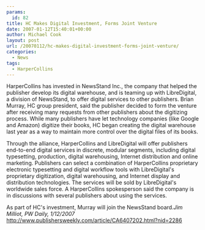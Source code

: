 ```yaml
---
params:
  id: 82
title: HC Makes Digital Investment, Forms Joint Venture
date: 2007-01-12T15:40:01+00:00
author: Michael Cook
layout: post
url: /20070112/hc-makes-digital-investment-forms-joint-venture/
categories:
  - News
tags:
  - HarperCollins
---
```

<p align="left">
  <p align="left">
    HarperCollins has invested in NewsStand Inc., the company that helped the publisher develop its digital warehouse, and is teaming up with LibreDigital, a division of NewsStand, to offer digital services to other publishers. Brian Murray, HC group president, said the publisher decided to form the venture after receiving many requests from other publishers about the digitizing process. While many publishers have let technology companies (like Google and Amazon) digitize their books, HC began creating the digital warehouse last year as a way to maintain more control over the digital files of its books.
  </p>

  <p align="left">
    Through the alliance, HarperCollins and LibreDigital will offer publishers end-to-end digital services in discrete, modular segments, including digital typesetting, production, digital warehousing, Internet distribution and online marketing. Publishers can select a combination of HarperCollins proprietary electronic typesetting and digital workflow tools with LibreDigital's proprietary digitization, digital warehousing, and Internet display and distribution technologies. The services will be sold by LibreDigital's worldwide sales force. A HarperCollins spokesperson said the company is in discussions with several publishers about using the services.
  </p>

  <p align="left">
    As part of HC's investment, Murray will join the NewsStand board.<em>Jim Milliot, PW Daily, 1/12/2007</em><br /> <a href="http://www.publishersweekly.com/article/CA6407202.html?nid=2286" target="_blank">http://www.publishersweekly.com/article/CA6407202.html?nid=2286</a>
  </p>
